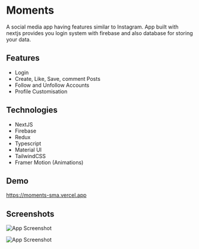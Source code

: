 # Moments

A social media app having features similar to Instagram. App built with nextjs provides you login system with firebase and also database for storing your data.

## Features

- Login
- Create, Like, Save, comment Posts
- Follow and Unfollow Accounts
- Profile Customisation

## Technologies

- NextJS
- Firebase
- Redux
- Typescript
- Material UI
- TailwindCSS
- Framer Motion (Animations)

## Demo

https://moments-sma.vercel.app

## Screenshots

![App Screenshot](https://user-images.githubusercontent.com/74972526/122684022-bd33b100-d220-11eb-92ff-9712278be7f6.png)

![App Screenshot](https://user-images.githubusercontent.com/74972526/122684007-9b3a2e80-d220-11eb-98e7-b2d41989908c.png)
